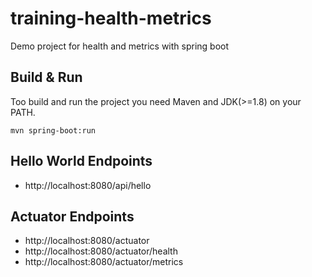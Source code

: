 # training-health-metrics
Demo project for health and metrics with spring boot

## Build & Run
Too build and run the project you need Maven and JDK(>=1.8) on your PATH.
```
mvn spring-boot:run
```
## Hello World Endpoints
- http://localhost:8080/api/hello

## Actuator Endpoints
- http://localhost:8080/actuator
- http://localhost:8080/actuator/health
- http://localhost:8080/actuator/metrics

